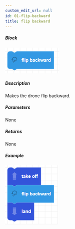 ```yaml
---
custom_edit_url: null
id: 01-flip-backward
title: flip backward
---
```


##### Block

![flipbackward image](flipbackward.png)

##### Description

Makes the drone flip backward.

##### Parameters

None

##### Returns

None

##### Example

![flipbackward example](flipbackward_example.png)
